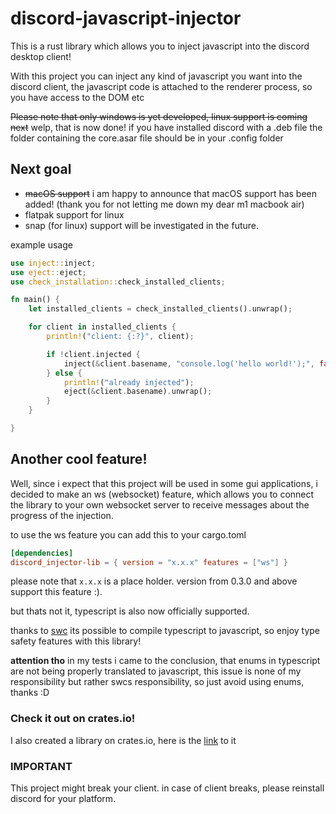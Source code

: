 # discord-javascript-injector
This is a rust library which allows you to inject javascript into the discord desktop client!

With this project you can inject any kind of javascript you want into the discord client, the javascript code is attached to the renderer process, so you have access to the DOM etc

~~Please note that only windows is yet developed, linux support is coming next~~
welp, that is now done!
if you have installed discord with a .deb file the folder containing the core.asar file should be in your .config folder

## Next goal
- ~~macOS support~~ i am happy to announce that macOS support has been added! (thank you for not letting me down my dear m1 macbook air)
- flatpak support for linux
- snap (for linux) support will be investigated in the future.

example usage
```rs
use inject::inject;
use eject::eject;
use check_installation::check_installed_clients;

fn main() {
    let installed_clients = check_installed_clients().unwrap();

    for client in installed_clients {
        println!("client: {:?}", client);

        if !client.injected {
            inject(&client.basename, "console.log('hello world!');", false).unwrap();
        } else {
            println!("already injected");
            eject(&client.basename).unwrap();
        }
    }

}
```

## Another cool feature!
Well, since i expect that this project will be used in some gui applications, i decided to make an ws (websocket) feature, which allows you to connect the library to your own websocket server to receive messages about the progress of the injection.

to use the ws feature you can add this to your cargo.toml

```toml
[dependencies]
discord_injector-lib = { version = "x.x.x" features = ["ws"] }
```
please note that `x.x.x` is a place holder. version from 0.3.0 and above support this feature :).

but thats not it, typescript is also now officially supported. 

thanks to [swc](https://swc.rs/) its possible to compile typescript to javascript, so enjoy type safety features with this library! 

**attention tho** 
in my tests i came to the conclusion, that enums in typescript are not being properly translated to javascript, this issue is none of my responsibility but rather swcs responsibility, so just avoid using enums, thanks :D

### Check it out on crates.io!
I also created a library on crates.io, here is the [link](https://crates.io/crates/discord_injector-lib) to it

### IMPORTANT
This project might break your client. in case of client breaks, please reinstall discord for your platform. 

